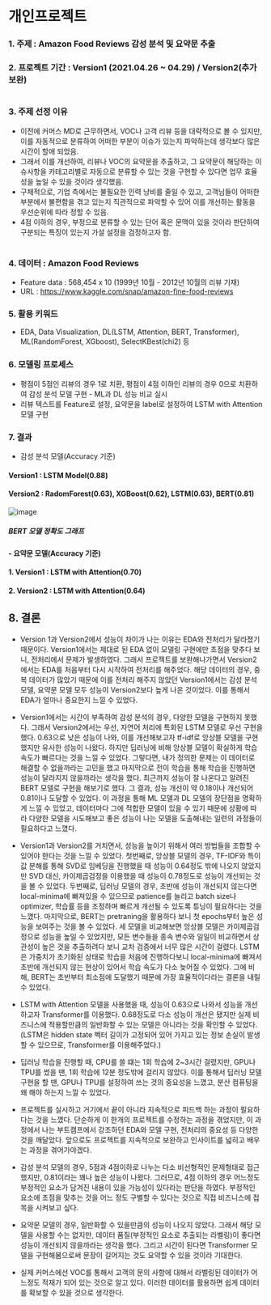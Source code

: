 # 개인프로젝트
### 1. 주제 : Amazon Food Reviews 감성 분석 및 요약문 추출
### 2. 프로젝트 기간 : Version1 (2021.04.26 ~ 04.29) / Version2(추가 보완)
#
### 3. 주제 선정 이유 
- 이전에 커머스 MD로 근무하면서, VOC나 고객 리뷰 등을 대략적으로 볼 수 있지만, 이를 자동적으로 분류하여 어떠한 부분이 이슈가 있는지 파악하는데 생각보다 많은 시간이 할애 되었음. 
- 그래서 이를 개선하여, 리뷰나 VOC의 요약문을 추출하고, 그 요약문이 해당하는 이슈사항을 카테고리별로 자동으로 분류할 수 있는 것을 구현할 수 있다면 업무 효율성을 높일 수 있을 것이라 생각했음.
- 구체적으로, 기업 측에서는 불필요한 인력 낭비를 줄일 수 있고, 고객님들이 어떠한 부분에서 불편함을 겪고 있는지 직관적으로 파악할 수 있어 이를 개선하는 활동을 우선순위에 따라 정할 수 있음.
- 4점 이하의 경우, 부정으로 분류할 수 있는 단어 혹은 문맥이 있을 것이라 판단하여 구분되는 특징이 있는지 가설 설정을 검정하고자 함.
#
### 4. 데이터 : Amazon Food Reviews
- Feature data : 568,454 x 10 (1999년 10월 - 2012년 10월의 리뷰 기재)
- URL : https://www.kaggle.com/snap/amazon-fine-food-reviews

### 5. 활용 키워드 
- EDA, Data Visualization, DL(LSTM, Attention, BERT, Transformer), ML(RandomForest, XGboost), SelectKBest(chi2) 등

### 6. 모델링 프로세스
- 평점이 5점인 리뷰의 경우 1로 치환, 평점이 4점 이하인 리뷰의 경우 0으로 치환하여 감성 분석 모델 구현 - ML과 DL 성능 비교 실시
- 리뷰 텍스트를 Feature로 설정, 요약문을 label로 설정하여 LSTM with Attention 모델 구현

### 7. 결과
- 감성 분석 모델(Accuracy 기준)
#### Version1 : LSTM Model(0.88)
#### Version2 : RadomForest(0.63), XGBoost(0.62), LSTM(0.63), BERT(0.81)
![image](https://user-images.githubusercontent.com/76590396/126628715-8dd320ff-0258-4972-97e1-f8fbb0984cfc.png)
##### BERT 모델 정확도 그래프
#### - 요약문 모델(Accuracy 기준)
#### 1. Version1 : LSTM with Attention(0.70)
#### 2. Version2 : LSTM with Attention(0.64)
## 8. 결론
- Version 1과 Version2에서 성능이 차이가 나는 이유는 EDA와 전처리가 달라졌기 때문이다. Version1에서는 제대로 된 EDA 없이 모델링 구현에만 초점을 맞추다 보니, 전처리에서 문제가 발생하였다. 그래서 프로젝트를 보완해나가면서 Version2에서는 EDA를 처음부터 다시 시작하여 전처리를 해주었다. 해당 데이터의 경우, 중복 데이터가 많았기 때문에 이를 전처리 해주지 않았던 Version1에서는 감성 분석 모델, 요약문 모델 모두 성능이 Version2보다 높게 나온 것이었다. 이를 통해서 EDA가 얼마나 중요한지 느낄 수 있었다.
- Version1에서는 시간이 부족하여 감성 분석의 경우, 다양한 모델을 구현하지 못했다. 그래서 Version2에서는 우선, 자연어 처리에 특화된 LSTM 모델로 우선 구현을 했다. 0.63으로 낮은 성능이 나와, 이를 개선해보고자 tf-idf로 앙상블 모델을 구현했지만 유사한 성능이 나왔다. 하지만 딥러닝에 비해 앙상블 모델이 확실하게 학습속도가 빠르다는 것을 느낄 수 있었다. 그렇다면, 내가 정의한 문제는 이 데이터로 해결할 수 없을까라는 고민을 했고 마지막으로 전이 학습을 통해 학습을 진행하면 성능이 달라지지 않을까라는 생각을 했다. 최근까지 성능이 잘 나온다고 알려진 BERT 모델로 구현을 해보기로 했다. 그 결과, 성능 개선이 약 0.18이나 개선되어 0.81이나 도달할 수 있었다. 이 과정을 통해 ML 모델과 DL 모델의 장단점을 명확하게 느낄 수 있었고, 데이터마다 그에 적합한 모델이 있을 수 있기 때문에 상황에 따라 다양한 모델을 시도해보고 좋은 성능이 나는 모델을 도출해내는 일련의 과정들이 필요하다고 느꼈다.
- Version1과 Version2를 거치면서, 성능을 높이기 위해서 여러 방법들을 조합할 수 있어야 한다는 것을 느낄 수 있었다. 첫번째로, 앙상블 모델의 경우, TF-IDF와 특이값 분해를 통해 SVD로 임베딩을 진행했을 때 성능이 0.64정도 밖에 나오지 않았지만 SVD 대신, 카이제곱검정을 이용했을 때 성능이 0.78정도로 성능이 개선되는 것을 볼 수 있었다. 두번째로, 딥러닝 모델의 경우, 초반에 성능이 개선되지 않는다면 local-minima에 빠져있을 수 있으므로 patience를 늘리고 batch size나 optimizer, 학습률 등을 조정하며 빠르게 개선될 수 있도록 튜닝이 필요하다는 것을 느꼈다. 마지막으로, BERT는 pretraning을 활용하다 보니 첫 epochs부터 높은 성능을 보여주는 것을 볼 수 있었다. 세 모델을 비교해보면 앙상블 모델은 카이제곱검정으로 성능을 높일 수 있었지만, 모든 변수들을 종속 변수와 일일이 비교하면서 상관성이 높은 것을 추출하려다 보니 교차 검증에서 너무 많은 시간이 걸렸다. LSTM은 가중치가 초기화된 상태로 학습을 처음에 진행하다보니 local-minima에 빠져서 초반에 개선되지 않는 현상이 있어서 학습 속도가 다소 늦어질 수 있었다. 그에 비해, BERT는 초반부터 최소점에 도달했기 때문에 가장 효율적이다라는 결론을 내릴 수 있었다.

- LSTM with Attention 모델을 사용했을 때, 성능이 0.63으로 나와서 성능을 개선하고자 Transformer를 이용했다. 0.68정도로 다소 성능이 개선은 됐지만 실제 비즈니스에 적용할만큼의 일반화할 수 있는 모델은 아니라는 것을 확인할 수 있었다.(LSTM은 hidden state 벡터 길이가 고정되어 있어 가지고 있는 정보 손실이 발생할 수 있으므로, Transformer를 이용해주었다.)

- 딥러닝 학습을 진행할 때, CPU를 쓸 떄는 1회 학습에 2~3시간 걸렸지만, GPU나 TPU를 썼을 땐, 1회 학습에 12분 정도밖에 걸리지 않았다. 이를 통해서 딥러닝 모델 구현을 할 땐, GPU나 TPU를 설정하여 쓰는 것의 중요성을 느꼈고, 분산 컴퓨팅을 왜 해야 하는지 느낄 수 있었다.

- 프로젝트를 실시하고 거기에서 끝이 아니라 지속적으로 피드백 하는 과정이 필요하다는 것을 느꼈다. 단순하게 이 한개의 프로젝트를 수정하는 과정을 겪었지만, 이 과정에서 나는 부트캠프에서 강조하던 EDA와 모델 구현, 전처리의 중요성 등 다양한 것을 깨달았다. 앞으로도 프로젝트를 지속적으로 보완하고 인사이트를 넓히고 배우는 과정을 겪어가야겠다.

- 감성 분석 모델의 경우, 5점과 4점이하로 나누는 다소 비선형적인 문제형태로 접근했지만, 0.81이라는 꽤나 높은 성능이 나왔다. 그러므로, 4점 이하의 경우 어느정도 부정적인 요소가 담겨진 내용이 있을 가능성이 있다라는 판단을 하였다. 부정적인 요소에 초점을 맞추는 것을 어느 정도 구별할 수 있다는 것으로 직접 비즈니스에 접목을 시켜보고 싶다.

- 요약문 모델의 경우, 일반화할 수 있을만큼의 성능이 나오지 않았다. 그래서 해당 모델을 사용할 수는 없지만, 데이터 품질(부정적인 요소로 추출되는 라벨링)이 좋다면 성능이 개선되지 않을까라는 생각을 했다. 그리고 시간이 된다면 Transformer 모델을 구현해봄으로써 문장이 길어지는 것도 요약할 수 있을 것이라 기대한다.

- 실제 커머스에선 VOC를 통해서 고객의 문의 사항에 대해서 라벨링된 데이터가 어느정도 적재가 되어 있는 것으로 알고 있다. 이러한 데이터를 활용하면 쉽게 데이터를 확보할 수 있을 것으로 생각한다.


